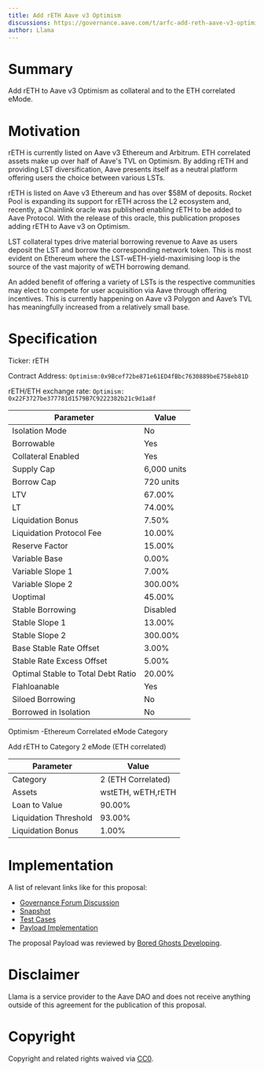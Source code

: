 ```yaml
---
title: Add rETH Aave v3 Optimism
discussions: https://governance.aave.com/t/arfc-add-reth-aave-v3-optimism/13795
author: Llama
---
```


# Summary

Add rETH to Aave v3 Optimism as collateral and to the ETH correlated eMode.

# Motivation

rETH is currently listed on Aave v3 Ethereum and Arbitrum. ETH correlated assets make up over half of Aave's TVL on Optimism. By adding rETH and providing LST diversification, Aave presents itself as a neutral platform offering users the choice between various LSTs.

rETH is listed on Aave v3 Ethereum and has over $58M of deposits. Rocket Pool is expanding its support for rETH across the L2 ecosystem and, recently, a Chainlink oracle was published enabling rETH to be added to Aave Protocol. With the release of this oracle, this publication proposes adding rETH to Aave v3 on Optimism.

LST collateral types drive material borrowing revenue to Aave as users deposit the LST and borrow the corresponding network token. This is most evident on Ethereum where the LST-wETH-yield-maximising loop is the source of the vast majority of wETH borrowing demand.

An added benefit of offering a variety of LSTs is the respective communities may elect to compete for user acquisition via Aave through offering incentives. This is currently happening on Aave v3 Polygon and Aave’s TVL has meaningfully increased from a relatively small base.

# Specification

Ticker: rETH

Contract Address: `Optimism:0x9Bcef72be871e61ED4fBbc7630889beE758eb81D`

rETH/ETH exchange rate: `Optimism: 0x22F3727be377781d1579B7C9222382b21c9d1a8f`

| Parameter                          | Value       |
| ---------------------------------- | ----------- |
| Isolation Mode                     | No          |
| Borrowable                         | Yes         |
| Collateral Enabled                 | Yes         |
| Supply Cap                         | 6,000 units |
| Borrow Cap                         | 720 units   |
| LTV                                | 67.00%      |
| LT                                 | 74.00%      |
| Liquidation Bonus                  | 7.50%       |
| Liquidation Protocol Fee           | 10.00%      |
| Reserve Factor                     | 15.00%      |
| Variable Base                      | 0.00%       |
| Variable Slope 1                   | 7.00%       |
| Variable Slope 2                   | 300.00%     |
| Uoptimal                           | 45.00%      |
| Stable Borrowing                   | Disabled    |
| Stable Slope 1                     | 13.00%      |
| Stable Slope 2                     | 300.00%     |
| Base Stable Rate Offset            | 3.00%       |
| Stable Rate Excess Offset          | 5.00%       |
| Optimal Stable to Total Debt Ratio | 20.00%      |
| Flahloanable                       | Yes         |
| Siloed Borrowing                   | No          |
| Borrowed in Isolation              | No          |

Optimism -Ethereum Correlated eMode Category

Add rETH to Category 2 eMode (ETH correlated)

| Parameter             | Value              |
| --------------------- | ------------------ |
| Category              | 2 (ETH Correlated) |
| Assets                | wstETH, wETH,rETH  |
| Loan to Value         | 90.00%             |
| Liquidation Threshold | 93.00%             |
| Liquidation Bonus     | 1.00%              |

# Implementation

A list of relevant links like for this proposal:

- [Governance Forum Discussion](https://governance.aave.com/t/arfc-add-reth-aave-v3-optimism/13795)
- [Snapshot](https://snapshot.org/#/aave.eth/proposal/0xb112684943ef900f2918ccbc4de3bb3091869eaeb6b3c15cc26805c17cb6a9f6)
- [Test Cases](https://github.com/bgd-labs/aave-proposals/blob/main/src/AaveV3Listings_20230710/AaveV3OPListings_20230710_Payload_Test.t.sol)
- [Payload Implementation](https://github.com/bgd-labs/aave-proposals/blob/main/src/AaveV3Listings_20230710/AaveV3OPListings_20230710_Payload.sol)

The proposal Payload was reviewed by [Bored Ghosts Developing](https://bgdlabs.com/).

# Disclaimer

Llama is a service provider to the Aave DAO and does not receive anything outside of this agreement for the publication of this proposal.

# Copyright

Copyright and related rights waived via [CC0](https://creativecommons.org/publicdomain/zero/1.0/).
